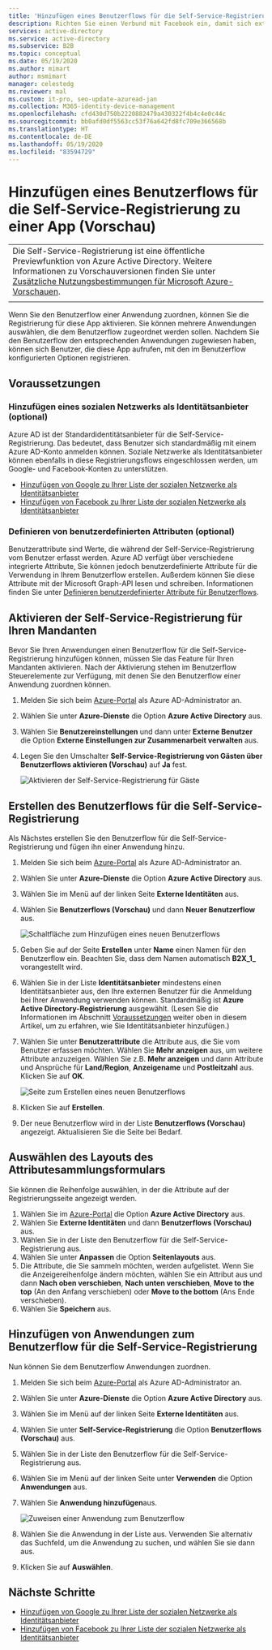```yaml
---
title: 'Hinzufügen eines Benutzerflows für die Self-Service-Registrierung: Azure AD'
description: Richten Sie einen Verbund mit Facebook ein, damit sich externe Benutzer (Gäste) mit ihren eigenen Facebook-Konten bei Ihren Azure AD-Apps anmelden können.
services: active-directory
ms.service: active-directory
ms.subservice: B2B
ms.topic: conceptual
ms.date: 05/19/2020
ms.author: mimart
author: msmimart
manager: celestedg
ms.reviewer: mal
ms.custom: it-pro, seo-update-azuread-jan
ms.collection: M365-identity-device-management
ms.openlocfilehash: cfd430d750b2220882479a430322f4b4c4e0c44c
ms.sourcegitcommit: bb0afd0df5563cc53f76a642fd8fc709e366568b
ms.translationtype: HT
ms.contentlocale: de-DE
ms.lasthandoff: 05/19/2020
ms.locfileid: "83594729"
---
```

# <a name="add-a-self-service-sign-up-user-flow-to-an-app-preview"></a>Hinzufügen eines Benutzerflows für die Self-Service-Registrierung zu einer App (Vorschau)
|     |
| --- |
| Die Self-Service-Registrierung ist eine öffentliche Previewfunktion von Azure Active Directory. Weitere Informationen zu Vorschauversionen finden Sie unter [Zusätzliche Nutzungsbestimmungen für Microsoft Azure-Vorschauen](https://azure.microsoft.com/support/legal/preview-supplemental-terms/).|
|     |

Wenn Sie den Benutzerflow einer Anwendung zuordnen, können Sie die Registrierung für diese App aktivieren. Sie können mehrere Anwendungen auswählen, die dem Benutzerflow zugeordnet werden sollen. Nachdem Sie den Benutzerflow den entsprechenden Anwendungen zugewiesen haben, können sich Benutzer, die diese App aufrufen, mit den im Benutzerflow konfigurierten Optionen registrieren.

## <a name="before-you-begin"></a>Voraussetzungen

### <a name="add-social-identity-providers-optional"></a>Hinzufügen eines sozialen Netzwerks als Identitätsanbieter (optional)

Azure AD ist der Standardidentitätsanbieter für die Self-Service-Registrierung. Das bedeutet, dass Benutzer sich standardmäßig mit einem Azure AD-Konto anmelden können. Soziale Netzwerke als Identitätsanbieter können ebenfalls in diese Registrierungsflows eingeschlossen werden, um Google- und Facebook-Konten zu unterstützen.

- [Hinzufügen von Google zu Ihrer Liste der sozialen Netzwerke als Identitätsanbieter](google-federation.md)
- [Hinzufügen von Facebook zu Ihrer Liste der sozialen Netzwerke als Identitätsanbieter](facebook-federation.md)
 
### <a name="define-custom-attributes-optional"></a>Definieren von benutzerdefinierten Attributen (optional)

Benutzerattribute sind Werte, die während der Self-Service-Registrierung vom Benutzer erfasst werden. Azure AD verfügt über verschiedene integrierte Attribute, Sie können jedoch benutzerdefinierte Attribute für die Verwendung in Ihrem Benutzerflow erstellen. Außerdem können Sie diese Attribute mit der Microsoft Graph-API lesen und schreiben. Informationen finden Sie unter [Definieren benutzerdefinierter Attribute für Benutzerflows](user-flow-add-custom-attributes.md).

## <a name="enable-self-service-sign-up-for-your-tenant"></a>Aktivieren der Self-Service-Registrierung für Ihren Mandanten

Bevor Sie Ihren Anwendungen einen Benutzerflow für die Self-Service-Registrierung hinzufügen können, müssen Sie das Feature für Ihren Mandanten aktivieren. Nach der Aktivierung stehen im Benutzerflow Steuerelemente zur Verfügung, mit denen Sie den Benutzerflow einer Anwendung zuordnen können.

1. Melden Sie sich beim [Azure-Portal](https://portal.azure.com) als Azure AD-Administrator an.
2. Wählen Sie unter **Azure-Dienste** die Option **Azure Active Directory** aus.
3. Wählen Sie **Benutzereinstellungen** und dann unter **Externe Benutzer** die Option **Externe Einstellungen zur Zusammenarbeit verwalten** aus.
4. Legen Sie den Umschalter **Self-Service-Registrierung von Gästen über Benutzerflows aktivieren (Vorschau)** auf **Ja** fest.

   ![Aktivieren der Self-Service-Registrierung für Gäste](media/self-service-sign-up-user-flow/enable-self-service-sign-up.png)

## <a name="create-the-user-flow-for-self-service-sign-up"></a>Erstellen des Benutzerflows für die Self-Service-Registrierung

Als Nächstes erstellen Sie den Benutzerflow für die Self-Service-Registrierung und fügen ihn einer Anwendung hinzu.

1. Melden Sie sich beim [Azure-Portal](https://portal.azure.com) als Azure AD-Administrator an.
2. Wählen Sie unter **Azure-Dienste** die Option **Azure Active Directory** aus.
3. Wählen Sie im Menü auf der linken Seite **Externe Identitäten** aus.
4. Wählen Sie **Benutzerflows (Vorschau)** und dann **Neuer Benutzerflow** aus.

   ![Schaltfläche zum Hinzufügen eines neuen Benutzerflows](media/self-service-sign-up-user-flow/new-user-flow.png)

5. Geben Sie auf der Seite **Erstellen** unter **Name** einen Namen für den Benutzerflow ein. Beachten Sie, dass dem Namen automatisch **B2X_1_** vorangestellt wird.
6. Wählen Sie in der Liste **Identitätsanbieter** mindestens einen Identitätsanbieter aus, den Ihre externen Benutzer für die Anmeldung bei Ihrer Anwendung verwenden können. Standardmäßig ist **Azure Active Directory-Registrierung** ausgewählt. (Lesen Sie die Informationen im Abschnitt [Voraussetzungen](#before-you-begin) weiter oben in diesem Artikel, um zu erfahren, wie Sie Identitätsanbieter hinzufügen.)
7. Wählen Sie unter **Benutzerattribute** die Attribute aus, die Sie vom Benutzer erfassen möchten. Wählen Sie **Mehr anzeigen** aus, um weitere Attribute anzuzeigen. Wählen Sie z.B. **Mehr anzeigen** und dann Attribute und Ansprüche für **Land/Region**, **Anzeigename** und **Postleitzahl** aus. Klicken Sie auf **OK**.

   ![Seite zum Erstellen eines neuen Benutzerflows](media/self-service-sign-up-user-flow/create-user-flow.png)

8. Klicken Sie auf **Erstellen**.
9. Der neue Benutzerflow wird in der Liste **Benutzerflows (Vorschau)** angezeigt. Aktualisieren Sie die Seite bei Bedarf.

## <a name="select-the-layout-of-the-attribute-collection-form"></a>Auswählen des Layouts des Attributesammlungsformulars

Sie können die Reihenfolge auswählen, in der die Attribute auf der Registrierungsseite angezeigt werden. 

1. Wählen Sie im [Azure-Portal](https://portal.azure.com) die Option **Azure Active Directory** aus.
2. Wählen Sie **Externe Identitäten** und dann **Benutzerflows (Vorschau)** aus.
3. Wählen Sie in der Liste den Benutzerflow für die Self-Service-Registrierung aus.
4. Wählen Sie unter **Anpassen** die Option **Seitenlayouts** aus.
5. Die Attribute, die Sie sammeln möchten, werden aufgelistet. Wenn Sie die Anzeigereihenfolge ändern möchten, wählen Sie ein Attribut aus und dann **Nach oben verschieben**, **Nach unten verschieben**, **Move to the top** (An den Anfang verschieben) oder **Move to the bottom** (Ans Ende verschieben).
6. Wählen Sie **Speichern** aus.

## <a name="add-applications-to-the-self-service-sign-up-user-flow"></a>Hinzufügen von Anwendungen zum Benutzerflow für die Self-Service-Registrierung

Nun können Sie dem Benutzerflow Anwendungen zuordnen.

1. Melden Sie sich beim [Azure-Portal](https://portal.azure.com) als Azure AD-Administrator an.
2. Wählen Sie unter **Azure-Dienste** die Option **Azure Active Directory** aus.
3. Wählen Sie im Menü auf der linken Seite **Externe Identitäten** aus.
4. Wählen Sie unter **Self-Service-Registrierung** die Option **Benutzerflows (Vorschau)** aus.
5. Wählen Sie in der Liste den Benutzerflow für die Self-Service-Registrierung aus.
6. Wählen Sie im Menü auf der linken Seite unter **Verwenden** die Option **Anwendungen** aus.
7. Wählen Sie **Anwendung hinzufügen**aus.

   ![Zuweisen einer Anwendung zum Benutzerflow](media/self-service-sign-up-user-flow/assign-app-to-user-flow.png)

8. Wählen Sie die Anwendung in der Liste aus. Verwenden Sie alternativ das Suchfeld, um die Anwendung zu suchen, und wählen Sie sie dann aus.
9. Klicken Sie auf **Auswählen**.

## <a name="next-steps"></a>Nächste Schritte

- [Hinzufügen von Google zu Ihrer Liste der sozialen Netzwerke als Identitätsanbieter](google-federation.md)
- [Hinzufügen von Facebook zu Ihrer Liste der sozialen Netzwerke als Identitätsanbieter](facebook-federation.md)
